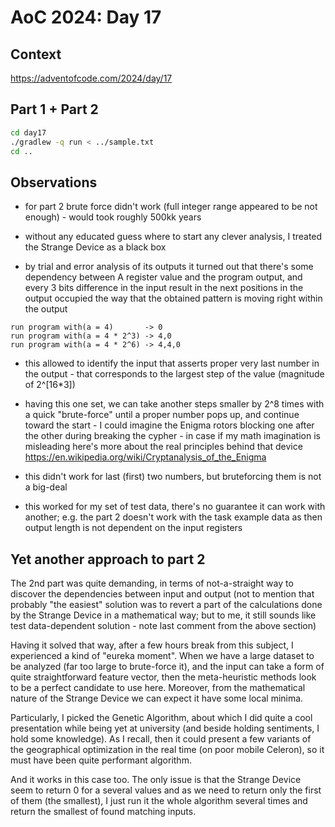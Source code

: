 # AoC 2024: Day 17

## Context

https://adventofcode.com/2024/day/17


## Part 1 + Part 2

```bash
cd day17
./gradlew -q run < ../sample.txt
cd ..
```

## Observations

- for part 2 brute force didn't work (full integer range appeared to be not enough) - would took roughly 500kk years 

- without any educated guess where to start any clever analysis, I treated the Strange Device as a black box

- by trial and error analysis of its outputs it turned out that there's some dependency between A register value and the program output, and every 3 bits difference in the input result in the next positions in the output occupied the way that the obtained pattern is moving right within the output

```
run program with(a = 4)       -> 0
run program with(a = 4 * 2^3) -> 4,0
run program with(a = 4 * 2^6) -> 4,4,0
```
- this allowed to identify the input that asserts proper very last number in the output - that corresponds to the largest step of the value (magnitude of 2^[16*3])

- having this one set, we can take another steps smaller by 2^8 times with a quick "brute-force" until a proper number pops up, and continue toward the start - I could imagine the Enigma rotors blocking one after the other during breaking the cypher - in case if my math imagination is misleading here's more about the real principles behind that device https://en.wikipedia.org/wiki/Cryptanalysis_of_the_Enigma

- this didn't work for last (first) two numbers, but bruteforcing them is not a big-deal

- this worked for my set of test data, there's no guarantee it can work with another; e.g. the part 2 doesn't work with the task example data as then output length is not dependent on the input registers

## Yet another approach to part 2

The 2nd part was quite demanding, in terms of not-a-straight way to discover the dependencies between input and output 
(not to mention that probably "the easiest" solution was to revert a part of the calculations done by the Strange Device in a mathematical way; but to me, it still sounds like test data-dependent solution - note last comment from the above section)

Having it solved that way, after a few hours break from this subject, I experienced a kind of "eureka moment". 
When we have a large dataset to be analyzed (far too large to brute-force it), and the input can take a form of quite straightforward feature vector,
then the meta-heuristic methods look to be a perfect candidate to use here. Moreover, from the mathematical nature of the Strange Device we can expect it have some local minima. 

Particularly, I picked the Genetic Algorithm, about which I did quite a cool presentation while being yet at university 
(and beside holding sentiments, I hold some knowledge). As I recall, then it could present a few variants of the geographical optimization in the real time 
(on poor mobile Celeron), so it must have been quite performant algorithm.

And it works in this case too. The only issue is that the Strange Device seem to return 0 for a several values and as we need to return only the first of them (the smallest),
I just run it the whole algorithm several times and return the smallest of found matching inputs.